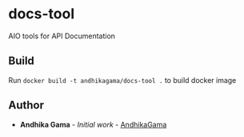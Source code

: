 # docs-tool

AIO tools for API Documentation 

## Build

Run `docker build -t andhikagama/docs-tool .` to build docker image

## Author

* **Andhika Gama** - *Initial work* - [AndhikaGama](https://gitlab.com/andhikagama)

